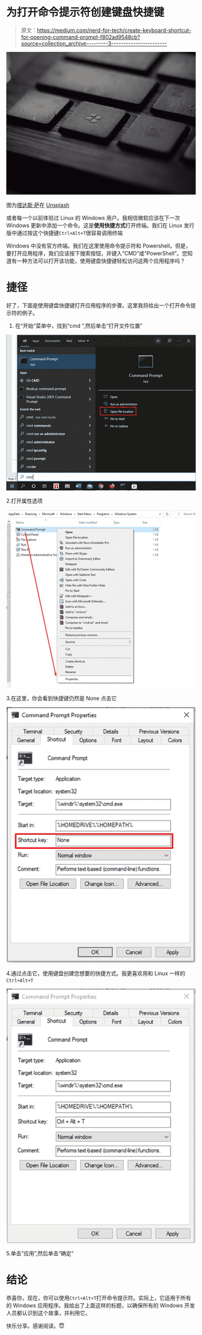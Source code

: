 # 为打开命令提示符创建键盘快捷键

> 原文：<https://medium.com/nerd-for-tech/create-keyboard-shortcut-for-opening-command-prompt-f802ad9548cb?source=collection_archive---------3----------------------->

![](img/a7b45ea5a54525bd5a33164686cc3e2e.png)

图为[塔达斯·萨](https://unsplash.com/@stadsa?utm_source=unsplash&utm_medium=referral&utm_content=creditCopyText)在 [Unsplash](https://unsplash.com/s/photos/windows-linux?utm_source=unsplash&utm_medium=referral&utm_content=creditCopyText)

或者每一个以前体验过 Linux 的 Windows 用户。我相信微软应该在下一次 Windows 更新中添加一个命令。这是**使用快捷方式**打开终端。我们在 Linux 发行版中通过按这个快捷键`Ctrl+Alt+T`很容易调用终端

Windows 中没有官方终端。我们在这里使用命令提示符和 Powershell。但是，要打开应用程序，我们应该按下搜索按钮，并键入“CMD”或“PowerShell”。您知道有一种方法可以打开该功能，使用键盘快捷键轻松访问这两个应用程序吗？

# 捷径

好了，下面是使用键盘快捷键打开应用程序的步骤。这里我将给出一个打开命令提示符的例子。

1.  在“开始”菜单中，找到“cmd ”,然后单击“打开文件位置”

![](img/935eefc42f5ff6609bfb63d0797a5469.png)

2.打开属性选项

![](img/e9248beb2eb8764691f2f958aa6cb99e.png)

3.在这里，你会看到快捷键仍然是 None 点击它

![](img/747d4d04ec62ad028ba6ff1d52919bbb.png)

4.通过点击它，使用键盘创建您想要的快捷方式。我更喜欢用和 Linux 一样的`Ctrl+Alt+T`

![](img/432353d9ef2497707cb32698c30418a3.png)

5.单击“应用”,然后单击“确定”

# 结论

恭喜你，现在，你可以使用`Ctrl+Alt+T`打开命令提示符。实际上，它适用于所有的 Windows 应用程序。我给出了上面这样的标题，以确保所有的 Windows 开发人员都认识到这个故事，并利用它。

快乐分享。感谢阅读。😇